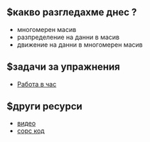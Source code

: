 ## $какво разгледахме днес ?
- многомерен масив
- разпределение на данни в масив
- движение на данни в многомерен масив

## $задачи за упражнения
- [Работа в час](https://github.com/mihail-petrov/netit-webdev-java/tree/master/22-23/%40semester_1/week-11-1/cw)

## $други ресурси
- [видео](https://drive.google.com/file/d/1tdwjLW8KiWH2QoR5zGr5sT7-fsVlshuo/view?usp=sharing)
- [сорс код](https://github.com/mihail-petrov/netit-webdev-java/tree/master/22-23/%40semester_1/week-11-1/source)